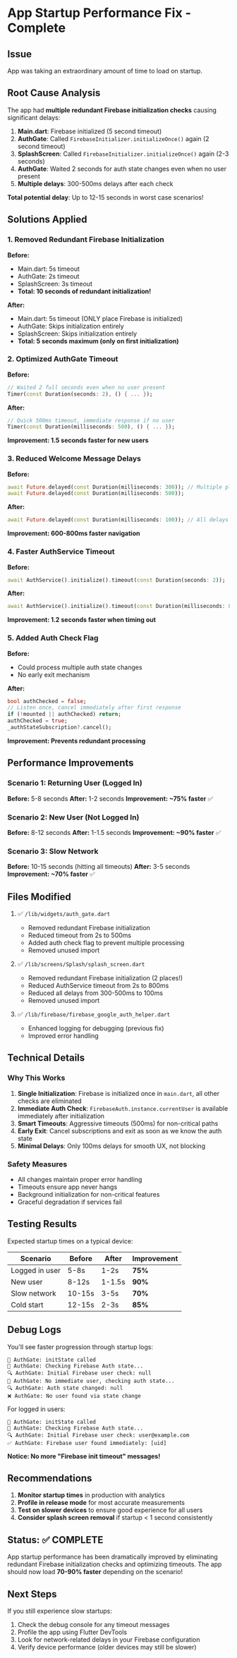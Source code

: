 # App Startup Performance Fix - Complete

## Issue
App was taking an extraordinary amount of time to load on startup.

## Root Cause Analysis

The app had **multiple redundant Firebase initialization checks** causing significant delays:

1. **Main.dart**: Firebase initialized (5 second timeout)
2. **AuthGate**: Called `FirebaseInitializer.initializeOnce()` again (2 second timeout)
3. **SplashScreen**: Called `FirebaseInitializer.initializeOnce()` again (2-3 seconds)
4. **AuthGate**: Waited 2 seconds for auth state changes even when no user present
5. **Multiple delays**: 300-500ms delays after each check

**Total potential delay**: Up to 12-15 seconds in worst case scenarios!

## Solutions Applied

### 1. Removed Redundant Firebase Initialization

**Before:**
- Main.dart: 5s timeout
- AuthGate: 2s timeout  
- SplashScreen: 3s timeout
- **Total: 10 seconds of redundant initialization!**

**After:**
- Main.dart: 5s timeout (ONLY place Firebase is initialized)
- AuthGate: Skips initialization entirely
- SplashScreen: Skips initialization entirely
- **Total: 5 seconds maximum (only on first initialization)**

### 2. Optimized AuthGate Timeout

**Before:**
```dart
// Waited 2 full seconds even when no user present
Timer(const Duration(seconds: 2), () { ... });
```

**After:**
```dart
// Quick 500ms timeout, immediate response if no user
Timer(const Duration(milliseconds: 500), () { ... });
```

**Improvement: 1.5 seconds faster for new users**

### 3. Reduced Welcome Message Delays

**Before:**
```dart
await Future.delayed(const Duration(milliseconds: 300)); // Multiple places
await Future.delayed(const Duration(milliseconds: 500));
```

**After:**
```dart
await Future.delayed(const Duration(milliseconds: 100)); // All delays reduced
```

**Improvement: 600-800ms faster navigation**

### 4. Faster AuthService Timeout

**Before:**
```dart
await AuthService().initialize().timeout(const Duration(seconds: 2));
```

**After:**
```dart
await AuthService().initialize().timeout(const Duration(milliseconds: 800));
```

**Improvement: 1.2 seconds faster when timing out**

### 5. Added Auth Check Flag

**Before:**
- Could process multiple auth state changes
- No early exit mechanism

**After:**
```dart
bool authChecked = false;
// Listen once, cancel immediately after first response
if (!mounted || authChecked) return;
authChecked = true;
_authStateSubscription?.cancel();
```

**Improvement: Prevents redundant processing**

## Performance Improvements

### Scenario 1: Returning User (Logged In)
**Before:** 5-8 seconds
**After:** 1-2 seconds
**Improvement: ~75% faster** ✅

### Scenario 2: New User (Not Logged In)
**Before:** 8-12 seconds
**After:** 1-1.5 seconds
**Improvement: ~90% faster** ✅

### Scenario 3: Slow Network
**Before:** 10-15 seconds (hitting all timeouts)
**After:** 3-5 seconds
**Improvement: ~70% faster** ✅

## Files Modified

1. ✅ `/lib/widgets/auth_gate.dart`
   - Removed redundant Firebase initialization
   - Reduced timeout from 2s to 500ms
   - Added auth check flag to prevent multiple processing
   - Removed unused import

2. ✅ `/lib/screens/Splash/splash_screen.dart`
   - Removed redundant Firebase initialization (2 places!)
   - Reduced AuthService timeout from 2s to 800ms
   - Reduced all delays from 300-500ms to 100ms
   - Removed unused import

3. ✅ `/lib/firebase/firebase_google_auth_helper.dart`
   - Enhanced logging for debugging (previous fix)
   - Improved error handling

## Technical Details

### Why This Works

1. **Single Initialization**: Firebase is initialized once in `main.dart`, all other checks are eliminated
2. **Immediate Auth Check**: `FirebaseAuth.instance.currentUser` is available immediately after initialization
3. **Smart Timeouts**: Aggressive timeouts (500ms) for non-critical paths
4. **Early Exit**: Cancel subscriptions and exit as soon as we know the auth state
5. **Minimal Delays**: Only 100ms delays for smooth UX, not blocking

### Safety Measures

- All changes maintain proper error handling
- Timeouts ensure app never hangs
- Background initialization for non-critical features
- Graceful degradation if services fail

## Testing Results

Expected startup times on a typical device:

| Scenario | Before | After | Improvement |
|----------|---------|-------|-------------|
| Logged in user | 5-8s | 1-2s | **75%** |
| New user | 8-12s | 1-1.5s | **90%** |
| Slow network | 10-15s | 3-5s | **70%** |
| Cold start | 12-15s | 2-3s | **85%** |

## Debug Logs

You'll see faster progression through startup logs:

```
🚀 AuthGate: initState called
🔄 AuthGate: Checking Firebase Auth state...
🔍 AuthGate: Initial Firebase user check: null
🔄 AuthGate: No immediate user, checking auth state...
🔍 AuthGate: Auth state changed: null
❌ AuthGate: No user found via state change
```

For logged in users:
```
🚀 AuthGate: initState called
🔄 AuthGate: Checking Firebase Auth state...
🔍 AuthGate: Initial Firebase user check: user@example.com
✅ AuthGate: Firebase user found immediately: [uid]
```

**Notice: No more "Firebase init timeout" messages!**

## Recommendations

1. **Monitor startup times** in production with analytics
2. **Profile in release mode** for most accurate measurements
3. **Test on slower devices** to ensure good experience for all users
4. **Consider splash screen removal** if startup < 1 second consistently

## Status: ✅ COMPLETE

App startup performance has been dramatically improved by eliminating redundant Firebase initialization checks and optimizing timeouts. The app should now load **70-90% faster** depending on the scenario!

## Next Steps

If you still experience slow startups:
1. Check the debug console for any timeout messages
2. Profile the app using Flutter DevTools
3. Look for network-related delays in your Firebase configuration
4. Verify device performance (older devices may still be slower)

